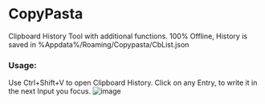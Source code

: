 # CopyPasta
Clipboard History Tool with additional functions.
100% Offline, History is saved in %Appdata%/Roaming/Copypasta/CbList.json

### Usage:
Use Ctrl+Shift+V to open Clipboard History.
Click on any Entry, to write it in the next Input you focus.
![image](https://user-images.githubusercontent.com/27856125/163803847-606e322f-56b5-4c1d-9270-4a281539f50d.png)
